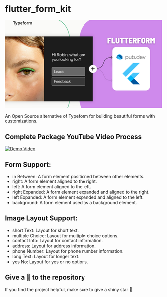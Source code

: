 # flutter_form_kit

![FlutterForm](./images/FlutterForm.png)

An Open Source alternative of Typeform for building beautiful forms with customizations.

## Complete Package YouTube Video Process
[![Demo Video](https://img.youtube.com/vi/YOUR_VIDEO_ID/0.jpg)](https://www.youtube.com/watch?v=YOUR_VIDEO_ID)

## Form Support:

- in Between: A form element positioned between other elements.
- right: A form element aligned to the right.
- left: A form element aligned to the left.
- right Expanded: A form element expanded and aligned to the right.
- left Expanded: A form element expanded and aligned to the left.
- background: A form element used as a background element.

## Image Layout Support:

- short Text: Layout for short text.
- multiple Choice: Layout for multiple-choice options.
- contact Info: Layout for contact information.
- address: Layout for address information.
- phone Number: Layout for phone number information.
- long Text: Layout for longer text.
- yes No: Layout for yes or no options.

## Give a 🤩 to the repository
If you find the project helpful, make sure to give a shiny star 🌟